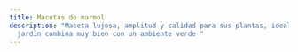 ```yaml
---
title: Macetas de marmol
description: "Maceta lujosa, amplitud y calidad para sus plantas, ideal para el
  jardín combina muy bien con un ambiente verde "
---
```

